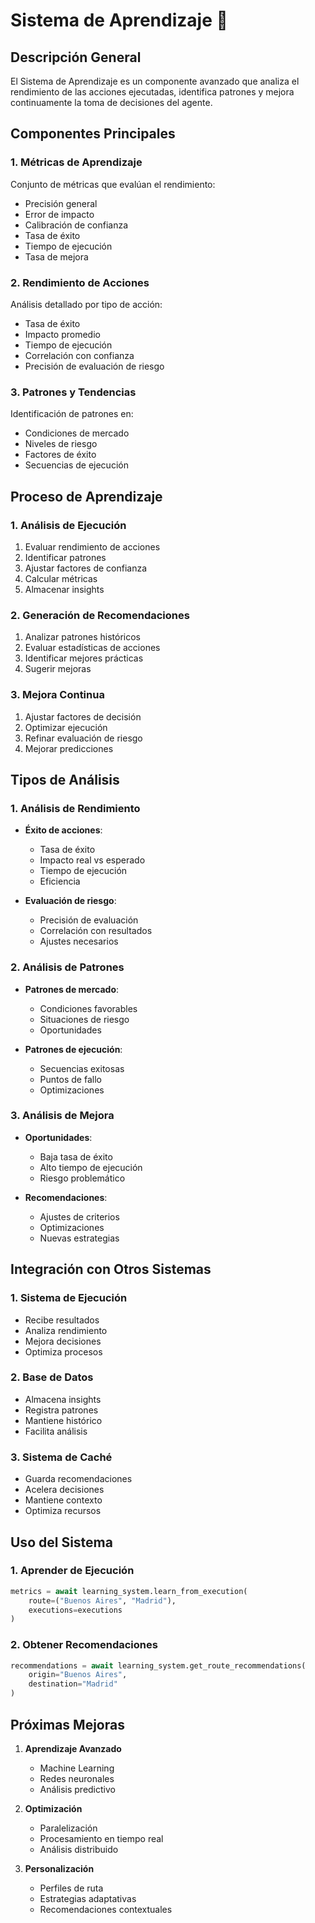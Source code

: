 # Sistema de Aprendizaje 🧠

## Descripción General
El Sistema de Aprendizaje es un componente avanzado que analiza el rendimiento de las acciones ejecutadas, identifica patrones y mejora continuamente la toma de decisiones del agente.

## Componentes Principales

### 1. Métricas de Aprendizaje
Conjunto de métricas que evalúan el rendimiento:
- Precisión general
- Error de impacto
- Calibración de confianza
- Tasa de éxito
- Tiempo de ejecución
- Tasa de mejora

### 2. Rendimiento de Acciones
Análisis detallado por tipo de acción:
- Tasa de éxito
- Impacto promedio
- Tiempo de ejecución
- Correlación con confianza
- Precisión de evaluación de riesgo

### 3. Patrones y Tendencias
Identificación de patrones en:
- Condiciones de mercado
- Niveles de riesgo
- Factores de éxito
- Secuencias de ejecución

## Proceso de Aprendizaje

### 1. Análisis de Ejecución
1. Evaluar rendimiento de acciones
2. Identificar patrones
3. Ajustar factores de confianza
4. Calcular métricas
5. Almacenar insights

### 2. Generación de Recomendaciones
1. Analizar patrones históricos
2. Evaluar estadísticas de acciones
3. Identificar mejores prácticas
4. Sugerir mejoras

### 3. Mejora Continua
1. Ajustar factores de decisión
2. Optimizar ejecución
3. Refinar evaluación de riesgo
4. Mejorar predicciones

## Tipos de Análisis

### 1. Análisis de Rendimiento
- **Éxito de acciones**:
  - Tasa de éxito
  - Impacto real vs esperado
  - Tiempo de ejecución
  - Eficiencia

- **Evaluación de riesgo**:
  - Precisión de evaluación
  - Correlación con resultados
  - Ajustes necesarios

### 2. Análisis de Patrones
- **Patrones de mercado**:
  - Condiciones favorables
  - Situaciones de riesgo
  - Oportunidades

- **Patrones de ejecución**:
  - Secuencias exitosas
  - Puntos de fallo
  - Optimizaciones

### 3. Análisis de Mejora
- **Oportunidades**:
  - Baja tasa de éxito
  - Alto tiempo de ejecución
  - Riesgo problemático

- **Recomendaciones**:
  - Ajustes de criterios
  - Optimizaciones
  - Nuevas estrategias

## Integración con Otros Sistemas

### 1. Sistema de Ejecución
- Recibe resultados
- Analiza rendimiento
- Mejora decisiones
- Optimiza procesos

### 2. Base de Datos
- Almacena insights
- Registra patrones
- Mantiene histórico
- Facilita análisis

### 3. Sistema de Caché
- Guarda recomendaciones
- Acelera decisiones
- Mantiene contexto
- Optimiza recursos

## Uso del Sistema

### 1. Aprender de Ejecución
```python
metrics = await learning_system.learn_from_execution(
    route=("Buenos Aires", "Madrid"),
    executions=executions
)
```

### 2. Obtener Recomendaciones
```python
recommendations = await learning_system.get_route_recommendations(
    origin="Buenos Aires",
    destination="Madrid"
)
```

## Próximas Mejoras

1. **Aprendizaje Avanzado**
   - Machine Learning
   - Redes neuronales
   - Análisis predictivo

2. **Optimización**
   - Paralelización
   - Procesamiento en tiempo real
   - Análisis distribuido

3. **Personalización**
   - Perfiles de ruta
   - Estrategias adaptativas
   - Recomendaciones contextuales
